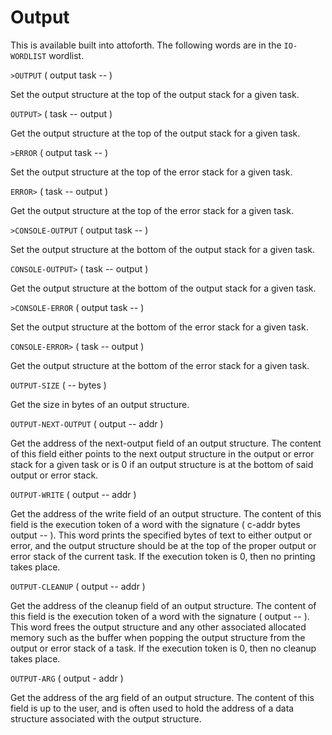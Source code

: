 # Output

This is available built into attoforth. The following words are in the `IO-WORDLIST` wordlist.

`>OUTPUT` ( output task -- )

Set the output structure at the top of the output stack for a given task.

`OUTPUT>` ( task -- output )

Get the output structure at the top of the output stack for a given task.

`>ERROR` ( output task -- )

Set the output structure at the top of the error stack for a given task.

`ERROR>` ( task -- output )

Get the output structure at the top of the error stack for a given task.

`>CONSOLE-OUTPUT` ( output task -- )

Set the output structure at the bottom of the output stack for a given task.

`CONSOLE-OUTPUT>` ( task -- output )

Get the output structure at the bottom of the output stack for a given task.

`>CONSOLE-ERROR` ( output task -- )

Set the output structure at the bottom of the error stack for a given task.

`CONSOLE-ERROR>` ( task -- output )

Get the output structure at the bottom of the error stack for a given task.

`OUTPUT-SIZE` ( -- bytes )

Get the size in bytes of an output structure.

`OUTPUT-NEXT-OUTPUT` ( output -- addr )

Get the address of the next-output field of an output structure. The content of this field either points to the next output structure in the output or error stack for a given task or is 0 if an output structure is at the bottom of said output or error stack.

`OUTPUT-WRITE` ( output -- addr )

Get the address of the write field of an output structure. The content of this field is the execution token of a word with the signature ( c-addr bytes output -- ). This word prints the specified bytes of text to either output or error, and the output structure should be at the top of the proper output or error stack of the current task. If the execution token is 0, then no printing takes place.

`OUTPUT-CLEANUP` ( output -- addr )

Get the address of the cleanup field of an output structure. The content of this field is the execution token of a word with the signature ( output -- ). This word frees the output structure and any other associated allocated memory such as the buffer when popping the output structure from the output or error stack of a task. If the execution token is 0, then no cleanup takes place.

`OUTPUT-ARG` ( output - addr )

Get the address of the arg field of an output structure. The content of this field is up to the user, and is often used to hold the address of a data structure associated with the output structure.